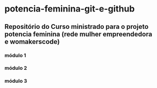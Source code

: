 # potencia-feminina-git-e-github
## Repositório do Curso ministrado para o projeto potencia feminina  (rede mulher empreendedora e womakerscode)

### módulo 1
### módulo 2
### módulo 3
